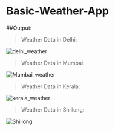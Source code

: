 # Basic-Weather-App

##Output:

> Weather Data in Delhi:

![delhi_weather](https://user-images.githubusercontent.com/43730246/192141758-45a07ce1-efcb-4716-9fcf-61241a3a2764.png)


> Weather Data in Mumbai:

![Mumbai_weather](https://user-images.githubusercontent.com/43730246/192141765-43faa53f-d5c3-4f3a-a408-f88466f65f90.png)


> Weather Data in Kerala:

![kerala_weather](https://user-images.githubusercontent.com/43730246/192141767-1c1c80b7-08f6-472a-ae40-52c3fa846453.png)


> Weather Data in Shillong:

![Shillong](https://user-images.githubusercontent.com/43730246/192141769-b4d98b0f-aa55-4c89-b6a3-f5153c8b2788.png)



